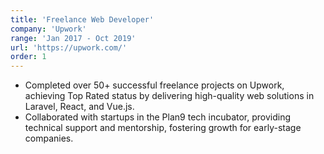 ```yaml
---
title: 'Freelance Web Developer'
company: 'Upwork'
range: 'Jan 2017 - Oct 2019'
url: 'https://upwork.com/'
order: 1
---
```


- Completed over 50+ successful freelance projects on Upwork, achieving Top Rated status by delivering high-quality web solutions in Laravel, React, and Vue.js.
- Collaborated with startups in the Plan9 tech incubator, providing technical support and mentorship, fostering growth for early-stage companies.
